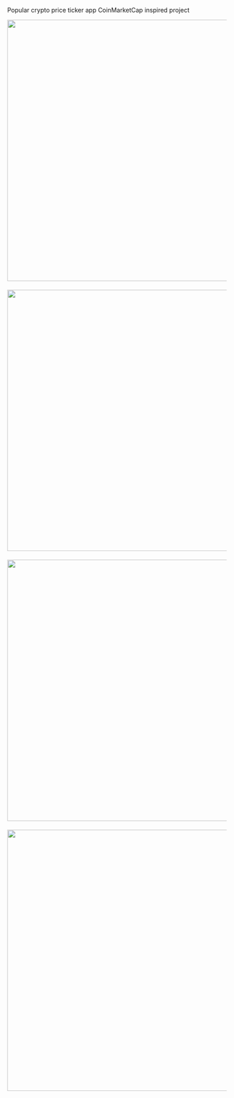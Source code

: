 Popular crypto price ticker app CoinMarketCap inspired project


<div style="display:flex;flex-wrap:wrap;gap:20px">
<img src="https://github.com/illegalcall/crypto-price-ticker/assets/44542765/f5eea6ff-6007-4779-82b2-b2ecc15245b2" height="600px" />
<img src="https://github.com/illegalcall/crypto-price-ticker/assets/44542765/e9c14f87-b075-4c1f-952a-c8aecee9d268" height="600px" />
<img src="https://github.com/illegalcall/crypto-price-ticker/assets/44542765/7d82fe52-327c-4e1e-9b56-3575fe7bd561" height="600px" />
<img src="https://github.com/illegalcall/crypto-price-ticker/assets/44542765/b2ebc722-ade6-4d54-9f37-87e3cd953487" height="600px" />
</div>